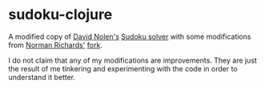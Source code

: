 # sudoku-clojure

A modified copy of [David Nolen's](https://github.com/swannodette) [Sudoku solver](https://gist.github.com/swannodette/3217582) with some modifications from [Norman Richards'](https://github.com/orb) [fork](https://gist.github.com/orb/5884956).

I do not claim that any of my modifications are improvements. They are just the result of me tinkering and experimenting with the code in order to understand it better.
